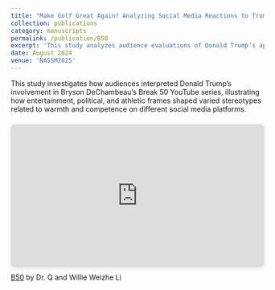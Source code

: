 ```yaml
---
title: "Make Golf Great Again? Analyzing Social Media Reactions to Trump’s Appearance in Bryson DeChambeau’s “Break 50” YouTube Series"
collection: publications
category: manuscripts
permalink: /publication/B50
excerpt: 'This study analyzes audience evaluations of Donald Trump’s appearance in Bryson DeChambeau’s Break 50 YouTube series, revealing how entertainment, political, and athletic frames elicited distinct, nuanced stereotypes of warmth and competence across social media platforms. For more details, please refer to the presentation [slides](https://www.canva.com/design/DAGoA-luC-o/P8RebEyMtygZMm6IhV27wA/view?utm_content=DAGoA-luC-o&utm_campaign=designshare&utm_medium=link2&utm_source=uniquelinks&utlId=h25fe7cb3a5).'
date: August 2024
venue: 'NASSM2025'
---
```


This study investigates how audiences interpreted Donald Trump’s involvement in Bryson DeChambeau’s Break 50 YouTube series, illustrating how entertainment, political, and athletic frames shaped varied stereotypes related to warmth and competence on different social media platforms.

<div style="position: relative; width: 100%; height: 0; padding-top: 56.2500%;
 padding-bottom: 0; box-shadow: 0 2px 8px 0 rgba(63,69,81,0.16); margin-top: 1.6em; margin-bottom: 0.9em; overflow: hidden;
 border-radius: 8px; will-change: transform;">
  <iframe loading="lazy" style="position: absolute; width: 100%; height: 100%; top: 0; left: 0; border: none; padding: 0;margin: 0;"
    src="https://www.canva.com/design/DAGoA-luC-o/LNkK1Rm5LAelAJlTS3aY7w/view?embed" allowfullscreen="allowfullscreen" allow="fullscreen">
  </iframe>
</div>
<a href="https:&#x2F;&#x2F;www.canva.com&#x2F;design&#x2F;DAGoA-luC-o&#x2F;LNkK1Rm5LAelAJlTS3aY7w&#x2F;view?utm_content=DAGoA-luC-o&amp;utm_campaign=designshare&amp;utm_medium=embeds&amp;utm_source=link" target="_blank" rel="noopener">B50</a> by Dr. Q and Willie Weizhe Li